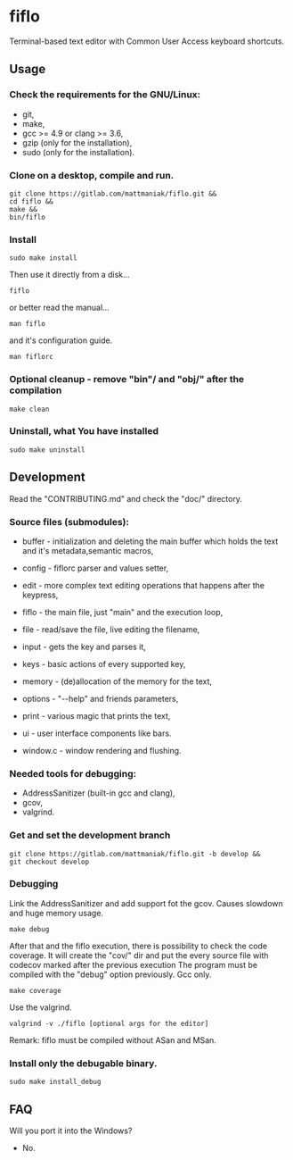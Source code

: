 # fiflo
Terminal-based text editor with Common User Access keyboard shortcuts.

## Usage
### Check the requirements for the GNU/Linux:
- git,
- make,
- gcc >= 4.9 or clang >= 3.6,
- gzip (only for the installation),
- sudo (only for the installation).

### Clone on a desktop, compile and run.
```
git clone https://gitlab.com/mattmaniak/fiflo.git &&
cd fiflo &&
make &&
bin/fiflo
```

### Install
```
sudo make install
```

Then use it directly from a disk...
```
fiflo
```

or better read the  manual...
```
man fiflo
```

and it's configuration guide.
```
man fiflorc
```

### Optional cleanup - remove "bin"/ and "obj/" after the compilation
```
make clean
```

### Uninstall, what You have installed
```
sudo make uninstall
```

## Development
Read the "CONTRIBUTING.md" and check the "doc/" directory.

### Source files (submodules):
- buffer - initialization and deleting the main buffer which holds the text
and it's metadata,semantic macros,

- config - fiflorc parser and values setter,

- edit - more complex text editing operations that happens after the keypress,

- fiflo - the main file, just "main" and the execution loop,

- file - read/save the file, live editing the filename,

- input - gets the key and parses it,

- keys - basic actions of every supported key,

- memory - (de)allocation of the memory for the text,

- options - "--help" and friends parameters,

- print - various magic that prints the text,

- ui - user interface components like bars.

- window.c - window rendering and flushing.

### Needed tools for debugging:
- AddressSanitizer (built-in gcc and clang),
- gcov,
- valgrind.

### Get and set the development branch
```
git clone https://gitlab.com/mattmaniak/fiflo.git -b develop &&
git checkout develop
```

### Debugging
Link the AddressSanitizer and add support fot the gcov. Causes slowdown and huge
memory usage.
```
make debug
```

After that and the fiflo execution, there is possibility to check the code
coverage. It will create the "cov/" dir and put the every source file with
codecov marked after the previous execution The program must be compiled with
the "debug" option previously. Gcc only.
```
make coverage
```

Use the valgrind.
```
valgrind -v ./fiflo [optional args for the editor]
```
Remark: fiflo must be compiled without ASan and MSan.

### Install only the debugable binary.
```
sudo make install_debug
```

## FAQ
Will you port it into the Windows?
- No.

